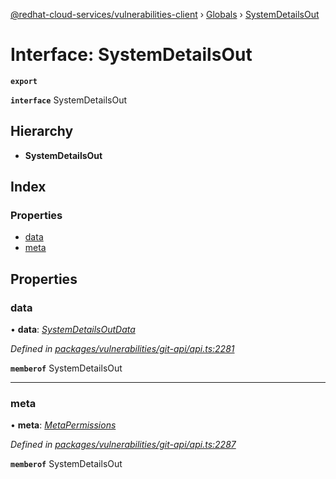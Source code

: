 [@redhat-cloud-services/vulnerabilities-client](../README.md) › [Globals](../globals.md) › [SystemDetailsOut](systemdetailsout.md)

# Interface: SystemDetailsOut

**`export`** 

**`interface`** SystemDetailsOut

## Hierarchy

* **SystemDetailsOut**

## Index

### Properties

* [data](systemdetailsout.md#data)
* [meta](systemdetailsout.md#meta)

## Properties

###  data

• **data**: *[SystemDetailsOutData](systemdetailsoutdata.md)*

*Defined in [packages/vulnerabilities/git-api/api.ts:2281](https://github.com/RedHatInsights/javascript-clients/blob/master/packages/vulnerabilities/git-api/api.ts#L2281)*

**`memberof`** SystemDetailsOut

___

###  meta

• **meta**: *[MetaPermissions](metapermissions.md)*

*Defined in [packages/vulnerabilities/git-api/api.ts:2287](https://github.com/RedHatInsights/javascript-clients/blob/master/packages/vulnerabilities/git-api/api.ts#L2287)*

**`memberof`** SystemDetailsOut
